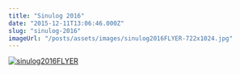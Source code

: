 ```yaml
---
title: "Sinulog 2016"
date: "2015-12-11T13:06:46.000Z"
slug: "sinulog-2016"
imageUrl: "/posts/assets/images/sinulog2016FLYER-722x1024.jpg"
---
```


[![sinulog2016FLYER](https://i0.wp.com/santonino-nz.org/wp-content/uploads/2015/11/sinulog2016FLYER-722x1024.jpg?resize=722%2C1024)](https://i0.wp.com/santonino-nz.org/wp-content/uploads/2015/11/sinulog2016FLYER.jpg)